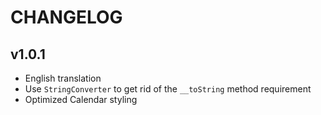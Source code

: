 # CHANGELOG

## v1.0.1
 - English translation
 - Use `StringConverter` to get rid of the `__toString` method requirement
 - Optimized Calendar styling
